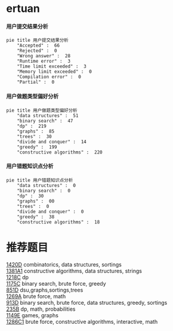 # ertuan

<!-- tabs:start -->



#### **用户提交结果分析**

```mermaid
pie title 用户提交结果分析
    "Accepted" :  66
    "Rejected" :  0
    "Wrong answer" :  28
    "Runtime error" :  3
    "Time limit exceeded" :  3
    "Memory limit exceeded" :  0
    "Compilation error" :  0
    "Partial" :  0
```

#### **用户做题类型偏好分析**

```mermaid
pie title 用户做题类型偏好分析
    "data structures" :  51
    "binary search" :  47
    "dp" :  219
    "graphs" :  85
    "trees" :  30
    "divide and conquer" :  14
    "greedy" :  199
    "constructive algorithms" :  220
```
#### **用户错题知识点分析**

```mermaid
pie title 用户错题知识点分析
    "data structures" :  0
    "binary search" :  0
    "dp" :  30
    "graphs" :  00
    "trees" :  0
    "divide and conquer" :  0
    "greedy" :  38
    "constructive algorithms" :  18
```



<!-- tabs:end -->
# 推荐题目
[1420D](https://codeforces.com/contest/1420/problem/D)		combinatorics,
                        data structures,
                        sortings		  
[1381A1](https://codeforces.com/contest/1381A/problem/1)		constructive algorithms,
                        data structures,
                        strings		  
[1218C](https://codeforces.com/contest/1218/problem/C)		dp		  
[1175C](https://codeforces.com/contest/1175/problem/C)		binary search,
                        brute force,
                        greedy		  
[851D](https://codeforces.com/contest/851/problem/D)		dsu,graphs,sortings,trees		  
[1269A](https://codeforces.com/contest/1269/problem/A)		brute force,
                        math		  
[913D](https://codeforces.com/contest/913/problem/D)		binary search,
                        brute force,
                        data structures,
                        greedy,
                        sortings		  
[235B](https://codeforces.com/contest/235/problem/B)		dp,
                        math,
                        probabilities		  
[1149E](https://codeforces.com/contest/1149/problem/E)		games,
                        graphs		  
[1286C1](https://codeforces.com/contest/1286C/problem/1)		brute force,
                        constructive algorithms,
                        interactive,
                        math		  
